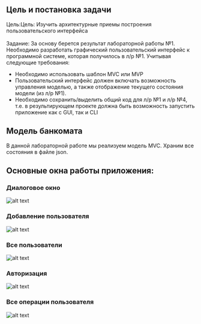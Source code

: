 ## Цель и постановка задачи
Цель:Цель: Изучить архитектурные приемы построения пользовательского интерфейса
<br><br>
Задание: За основу берется результат лабораторной работы №1. Необходимо разработать графический пользовательский интерфейс к программной системе, которая получилось в л/р №1. Учитывая следующие требования:
* Необходимо использовать шаблон MVC или MVP
* Пользовательский интерфейс должен включать возможность управления моделью, а также отображение текущего состояния модели (из л/р №1).
* Необходимо сохранить/выделить общий код для л/р №1 и л/р №4, т.е. в результирующем проекте должна быть возможность запустить приложение как с GUI,  так и CLI

## Модель банкомата
В данной лабораторной работе мы реализуем модель MVC. Храним все состояния в файле json.
<br>
## Основные окна работы приложения:

### Диалоговое окно
![alt text](https://github.com/aleshkey/PPOIS-labs-spring-2023/blob/lw4/LR4/images/dialog_window.png)<br>

### Добавление пользователя
![alt text](https://github.com/aleshkey/PPOIS-labs-spring-2023/blob/lw4/LR4/images/add_user.png)<br>

### Все пользователи
![alt text](https://github.com/aleshkey/PPOIS-labs-spring-2023/blob/lw4/LR4/images/all_users.png)<br>

### Авторизация
![alt text](https://github.com/aleshkey/PPOIS-labs-spring-2023/blob/lw4/LR4/images/auth.png)<br>

### Все операции пользователя
![alt text](https://github.com/aleshkey/PPOIS-labs-spring-2023/blob/lw4/LR4/images/dialog_window.png)<br>
